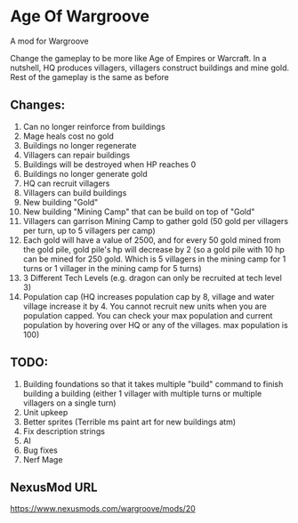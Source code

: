 # Age Of Wargroove
A mod for Wargroove

Change the gameplay to be more like Age of Empires or Warcraft. In a nutshell, HQ produces villagers, villagers construct buildings and mine gold. Rest of the gameplay is the same as before

## Changes:
1. Can no longer reinforce from buildings
1. Mage heals cost no gold
1. Buildings no longer regenerate
1. Villagers can repair buildings
1. Buildings will be destroyed when HP reaches 0
1. Buildings no longer generate gold
1. HQ can recruit villagers
1. Villagers can build buildings
1. New building "Gold"
1. New building "Mining Camp" that can be build on top of "Gold"
1. Villagers can garrison Mining Camp to gather gold (50 gold per villagers per turn, up to 5 villagers per camp)
1. Each gold will have a value of 2500, and for every 50 gold mined from the gold pile, gold pile's hp will decrease by 2 (so a gold pile with 10 hp can be mined for 250 gold. Which is 5 villagers in the mining camp for 1 turns or 1 villager in the mining camp for 5 turns)
1. 3 Different Tech Levels (e.g. dragon can only be recruited at tech level 3)
1. Population cap (HQ increases population cap by 8, village and water village increase it by 4. You cannot recruit new units when you are population capped. You can check your max population and current population by hovering over HQ or any of the villages. max population is 100)

## TODO:
1. Building foundations so that it takes multiple "build" command to finish building a building (either 1 villager with multiple turns or multiple villagers on a single turn)
1. Unit upkeep
1. Better sprites (Terrible ms paint art for new buildings atm)
1. Fix description strings
1. AI
1. Bug fixes
1. Nerf Mage

## NexusMod URL
https://www.nexusmods.com/wargroove/mods/20
